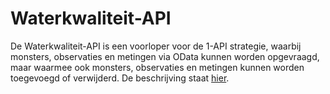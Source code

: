 # Waterkwaliteit-API

De Waterkwaliteit-API is een voorloper voor de 1-API strategie, waarbij monsters, observaties en metingen via OData kunnen worden opgevraagd, maar waarmee ook monsters, observaties en metingen kunnen worden toegevoegd of verwijderd.
De beschrijving staat [hier](waterkwaliteitapi.md).
